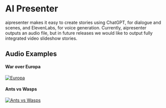 # AI Presenter
aipresenter makes it easy to create stories using ChatGPT, for dialogue and scenes, and ElevenLabs, for voice generation. Currently, aipresenter outputs an audio file, but in future releases we would like to output fully integrated video slideshow stories.

## Audio Examples

#### War over Europa
[![Europa](https://cdn.discordapp.com/attachments/1115278505689747507/1129067341678919810/wimplo517_Spaceship_wars_around_Europa_with_Jupiter_in_the_back_b2ad6e41-0eb6-4977-ace0-bcf6c394fdd3.png)]([https://app.travis-ci.com/portworx/mpxe-api](https://drive.google.com/file/d/1VXl-hQV5pbZoS-pMY3vkvwldIrAKNFbI/view?usp=drive_link)https://drive.google.com/file/d/1VXl-hQV5pbZoS-pMY3vkvwldIrAKNFbI/view?usp=drive_link)

#### Ants vs Wasps
[![Ants vs Wasps](https://cdn.discordapp.com/attachments/1115278505689747507/1129578047071338606/wimplo517_ants_vs_wasps_in_a_dramatic_style_of_the_film_300_by__555a4ba3-85ea-4cc3-a0f1-52be685dc01d.png)]([https://app.travis-ci.com/portworx/mpxe-api](https://drive.google.com/file/d/1VXl-hQV5pbZoS-pMY3vkvwldIrAKNFbI/view?usp=drive_link)https://drive.google.com/file/d/1VXl-hQV5pbZoS-pMY3vkvwldIrAKNFbI/view?usp=drive_link](https://drive.google.com/file/d/1DAtsAJvJv49_SOeqppkgL0rclYAPyRXu/view?usp=drive_link)https://drive.google.com/file/d/1DAtsAJvJv49_SOeqppkgL0rclYAPyRXu/view?usp=drive_link)
